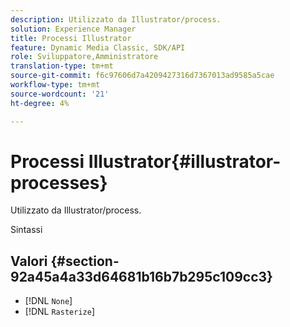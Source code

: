 ```yaml
---
description: Utilizzato da Illustrator/process.
solution: Experience Manager
title: Processi Illustrator
feature: Dynamic Media Classic, SDK/API
role: Sviluppatore,Amministratore
translation-type: tm+mt
source-git-commit: f6c97606d7a4209427316d7367013ad9585a5cae
workflow-type: tm+mt
source-wordcount: '21'
ht-degree: 4%

---
```



# Processi Illustrator{#illustrator-processes}

Utilizzato da Illustrator/process.

Sintassi

## Valori {#section-92a45a4a33d64681b16b7b295c109cc3}

* [!DNL `None`]
* [!DNL `Rasterize`]

